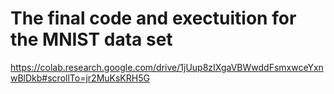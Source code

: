 # The final code and exectuition for the MNIST data set 

https://colab.research.google.com/drive/1jUup8zIXgaVBWwddFsmxwceYxnwBlDkb#scrollTo=jr2MuKsKRH5G
